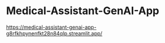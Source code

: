 # Medical-Assistant-GenAI-App
https://medical-assistant-genai-app-g8rfkhpynenfkt28n84qlp.streamlit.app/
